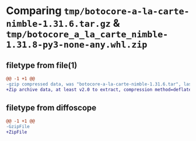 # Comparing `tmp/botocore-a-la-carte-nimble-1.31.6.tar.gz` & `tmp/botocore_a_la_carte_nimble-1.31.8-py3-none-any.whl.zip`

## filetype from file(1)

```diff
@@ -1 +1 @@
-gzip compressed data, was "botocore-a-la-carte-nimble-1.31.6.tar", last modified: Thu Jul 20 01:20:29 2023, max compression
+Zip archive data, at least v2.0 to extract, compression method=deflate
```

## filetype from diffoscope

```diff
@@ -1 +1 @@
-GzipFile
+ZipFile
```

